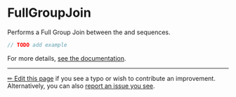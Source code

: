 # FullGroupJoin

Performs a Full Group Join between the and sequences.

```c# --destination-file ../code/Program.cs --region statements --project ../code/TryMoreLinq.csproj
// TODO add example
```

For more details, [see the documentation][doc].

---

[&#x270F; Edit this page][edit] if you see a typo or wish to contribute an
improvement. Alternatively, you can also [report an issue you see][issue].


[edit]: https://github.com/morelinq/try/edit/master/full-group-join.md
[issue]: https://github.com/morelinq/try/issues/new?title=FullGroupJoin
[doc]: https://morelinq.github.io/3.1/ref/api/html/Overload_MoreLinq_MoreEnumerable_FullGroupJoin.htm
